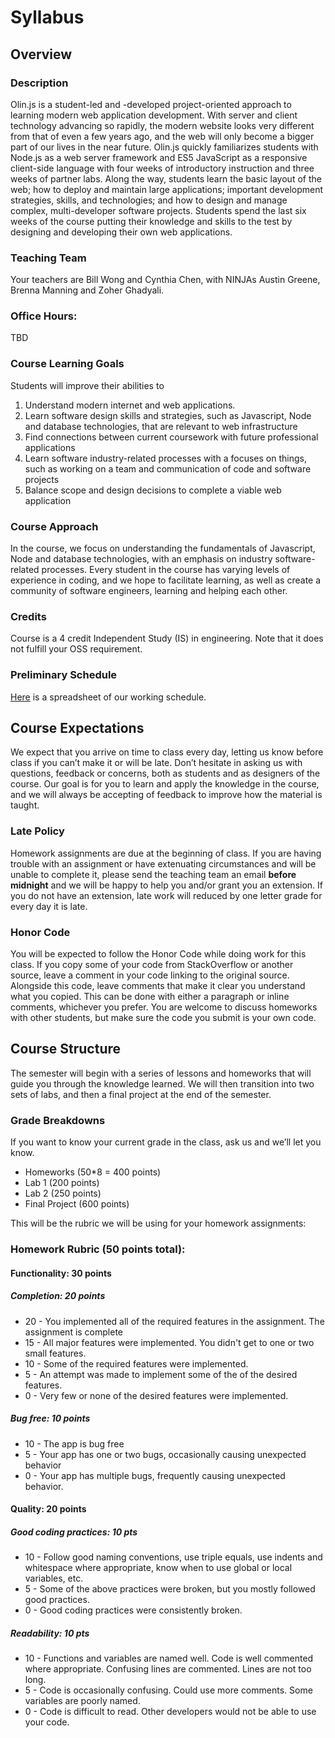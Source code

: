 # Syllabus
## Overview

### Description
Olin.js is a student-led and -developed project-oriented approach to learning modern web application development. With server and client technology advancing so rapidly, the modern website looks very different from that of even a few years ago, and the web will only become a bigger part of our lives in the near future. Olin.js quickly familiarizes students with Node.js as a web server framework and ES5 JavaScript as a responsive client-side language with four weeks of introductory instruction and three weeks of partner labs. Along the way, students learn the basic layout of the web; how to deploy and maintain large applications; important development strategies, skills, and technologies; and how to design and manage complex, multi-developer software projects. Students spend the last six weeks of the course putting their knowledge and skills to the test by designing and developing their own web applications.

### Teaching Team
Your teachers are Bill Wong and Cynthia Chen, with NINJAs Austin Greene, Brenna Manning and Zoher Ghadyali.

### Office Hours:
TBD

### Course Learning Goals
Students will improve their abilities to

1. Understand modern internet and web applications.
2. Learn software design skills and strategies, such as Javascript, Node and database technologies, that are relevant to web infrastructure
3. Find connections between current coursework with future professional applications
4. Learn software industry-related processes with a focuses on things, such as working on a team and communication of code and software projects
5. Balance scope and design decisions to complete a viable web application

### Course Approach
In the course, we focus on understanding the fundamentals of Javascript, Node and database technologies, with an emphasis on industry software-related processes. Every student in the course has varying levels of experience in coding, and we hope to facilitate learning, as well as create a community of software engineers, learning and helping each other.

### Credits
Course is a 4 credit Independent Study (IS) in engineering. Note that it does not fulfill your OSS requirement.

### Preliminary Schedule
[Here](https://docs.google.com/spreadsheets/d/1aaNEWrIgBWvTL-FkcwbKU3QO9I5M_iM-H1dddWUBxZo/edit?usp=sharing) is a spreadsheet of our working schedule.

## Course Expectations
We expect that you arrive on time to class every day, letting us know before class if you can’t make it or will be late. Don’t hesitate in asking us with questions, feedback or concerns, both as students and as designers of the course. Our goal is for you to learn and apply the knowledge in the course, and we will always be accepting of feedback to improve how the material is taught. 

### Late Policy
Homework assignments are due at the beginning of class. If you are having trouble with an assignment or have extenuating circumstances and will be unable to complete it, please send the teaching team an email **before midnight** and we will be happy to help you and/or grant you an extension. If you do not have an extension, late work will reduced by one letter grade for every day it is late.

### Honor Code
You will be expected to follow the Honor Code while doing work for this class. If you copy some of your code from StackOverflow or another source, leave a comment in your code linking to the original source. Alongside this code, leave comments that make it clear you understand what you copied. This can be done with either a paragraph or inline comments, whichever you prefer. You are welcome to discuss homeworks with other students, but make sure the code you submit is your own code.

## Course Structure
The semester will begin with a series of lessons and homeworks that will guide you through the knowledge learned. We will then transition into two sets of labs, and then a final project at the end of the semester.

### Grade Breakdowns
If you want to know your current grade in the class, ask us and we’ll let you know.
* Homeworks (50*8 = 400 points)
* Lab 1 (200 points)
* Lab 2 (250 points)
* Final Project (600 points)

This will be the rubric we will be using for your homework assignments:

### Homework Rubric (50 points total):

#### Functionality: 30 points
##### Completion: 20 points
* 20 - You implemented all of the required features in the assignment. The assignment is complete
* 15 - All major features were implemented. You didn't get to one or two small features.
* 10 - Some of the required features were implemented.
* 5 - An attempt was made to implement some of the of the desired features.
* 0 - Very few or none of the desired features were implemented.

##### Bug free: 10 points
* 10 - The app is bug free
* 5 - Your app has one or two bugs, occasionally causing unexpected behavior
* 0 - Your app has multiple bugs, frequently causing unexpected behavior.

#### Quality: 20 points
##### Good coding practices: 10 pts
* 10 - Follow good naming conventions, use triple equals, use indents and whitespace where appropriate, know when to use global or local variables, etc.
* 5 - Some of the above practices were broken, but you mostly followed good practices.
* 0 - Good coding practices were consistently broken.

##### Readability: 10 pts
* 10 - Functions and variables are named well. Code is well commented where appropriate. Confusing lines are commented. Lines are not too long.
* 5 - Code is occasionally confusing. Could use more comments. Some variables are poorly named.
* 0 - Code is difficult to read. Other developers would not be able to use your code.

